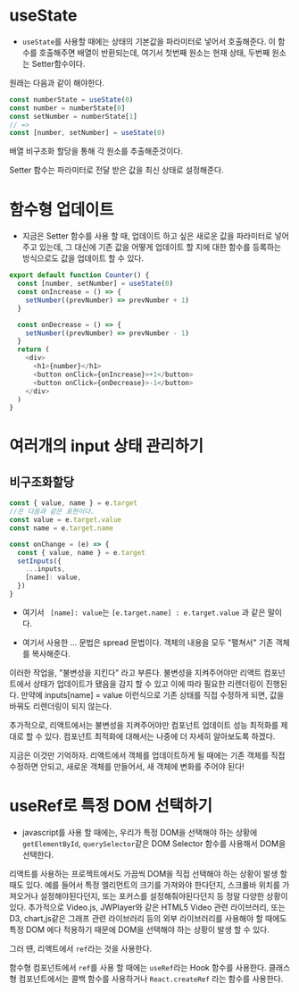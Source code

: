 # useState

- `useState`를 사용할 때에는 상태의 기본값을 파라미터로 넣어서 호출해준다. 이 함수를 호출해주면 배열이 반환되는데, 여기서 첫번째 원소는 현재 상태, 두번째 원소는 Setter함수이다.

원래는 다음과 같이 해야한다.

```javascript
const numberState = useState(0)
const number = numberState[0]
const setNumber = numberState[1]
// =>
const [number, setNumber] = useState(0)
```

배열 비구조화 할당을 통해 각 원소를 추출해준것이다.

Setter 함수는 파라미터로 전달 받은 값을 최신 상태로 설정해준다.

# 함수형 업데이트

- 지금은 Setter 함수를 사용 할 때, 업데이트 하고 싶은 새로운 값을 파라미터로 넣어주고 있는데, 그 대신에 기존 값을 어떻게 업데이트 할 지에 대한 함수를 등록하는 방식으로도 값을 업데이트 할 수 있다.

```javascript
export default function Counter() {
  const [number, setNumber] = useState(0)
  const onIncrease = () => {
    setNumber((prevNumber) => prevNumber + 1)
  }

  const onDecrease = () => {
    setNumber((prevNumber) => prevNumber - 1)
  }
  return (
    <div>
      <h1>{number}</h1>
      <button onClick={onIncrease}>+1</button>
      <button onClick={onDecrease}>-1</button>
    </div>
  )
}
```

# 여러개의 input 상태 관리하기

## 비구조화할당

```javascript
const { value, name } = e.target
//은 다음과 같은 표현이다.
const value = e.target.value
const name = e.target.name
```

```javascript
const onChange = (e) => {
  const { value, name } = e.target
  setInputs({
    ...inputs,
    [name]: value,
  })
}
```

- 여기서 ` [name]: value`는
  `[e.target.name] : e.target.value` 과 같은 말이다.

- 여기서 사용한 ... 문법은 spread 문법이다. 객체의 내용을 모두 "펼쳐서" 기존 객체를 복사해준다.

이러한 작업을, "불변성을 지킨다" 라고 부른다. 불변성을 지켜주어야만 리액트 컴포넌트에서 상태가 업데이트가 됐음을 감지 할 수 있고 이에 따라 필요한 리렌더링이 진행된다. 만약에 inputs[name] = value 이런식으로 기존 상태를 직접 수정하게 되면, 값을 바꿔도 리렌더링이 되지 않는다.

추가적으로, 리액트에서는 불변성을 지켜주어야만 컴포넌트 업데이트 성능 최적화를 제대로 할 수 있다. 컴포넌트 최적화에 대해서는 나중에 더 자세히 알아보도록 하겠다.

지금은 이것만 기억하자. 리액트에서 객체를 업데이트하게 될 때에는 기존 객체를 직접 수정하면 안되고, 새로운 객체를 만들어서, 새 객체에 변화를 주어야 된다!

# useRef로 특정 DOM 선택하기

- javascript를 사용 할 때에는, 우리가 특정 DOM을 선택해야 하는 상황에 `getElementById`, `querySelector`같은 DOM Selector 함수를 사용해서 DOM을 선택한다.

리액트를 사용하는 프로젝트에서도 가끔씩 DOM을 직접 선택해야 하는 상황이 발생 할 때도 있다. 예를 들어서 특정 엘리먼트의 크기를 가져와야 한다던지, 스크롤바 위치를 가져오거나 설정해야된다던지, 또는 포커스를 설정해줘야된다던지 등 정말 다양한 상황이 있다. 추가적으로 Video.js, JWPlayer와 같은 HTML5 Video 관련 라이브러리, 또는 D3, chart,js같은 그래프 관련 라이브러리 등의 외부 라이브러리를 사용해야 할 때에도 특정 DOM 에다 적용하기 때문에 DOM을 선택해야 하는 상황이 발생 할 수 있다.

그러 떈, 리액트에서 `ref`라는 것을 사용한다.

함수형 컴포넌트에서 `ref`를 사용 할 때에는 `useRef`라는 Hook 함수를 사용한다. 클래스형 컴포넌트에서는 콜백 함수를 사용하거나 `React.createRef` 라는 함수를 사용한다.
